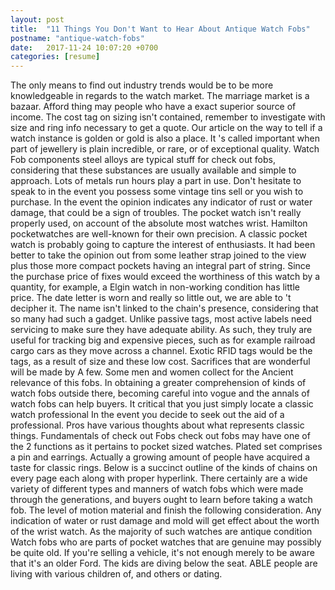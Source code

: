 ```yaml
---
layout: post
title:  "11 Things You Don't Want to Hear About Antique Watch Fobs"
postname: "antique-watch-fobs"
date:   2017-11-24 10:07:20 +0700
categories: [resume]
---
```

The only means to find out industry trends would be to be more knowledgeable in regards to the watch market. The marriage market is a bazaar. Afford thing may people who have a exact superior source of income. The cost tag on sizing isn't contained, remember to investigate with size and ring info necessary to get a quote. Our article on the way to tell if a watch instance is golden or gold is also a place. It 's called important when part of jewellery is plain incredible, or rare, or of exceptional quality. Watch Fob components steel alloys are typical stuff for check out fobs, considering that these substances are usually available and simple to approach. Lots of metals run hours play a part in use. Don't hesitate to speak to in the event you possess some vintage tins sell or you wish to purchase. In the event the opinion indicates any indicator of rust or water damage, that could be a sign of troubles. The pocket watch isn't really properly used, on account of the absolute most watches wrist. Hamilton pocketwatches are well-known for their own precision. A classic pocket watch is probably going to capture the interest of enthusiasts. It had been better to take the opinion out from some leather strap joined to the view plus those more compact pockets having an integral part of string. Since the purchase price of fixes would exceed the worthiness of this watch by a quantity, for example, a Elgin watch in non-working condition has little price. The date letter is worn and really so little out, we are able to 't decipher it. The name isn't linked to the chain's presence, considering that so many had such a gadget. Unlike passive tags, most active labels need servicing to make sure they have adequate ability. As such, they truly are useful for tracking big and expensive pieces, such as for example railroad cargo cars as they move across a channel. Exotic RFID tags would be the tags, as a result of size and these low cost. Sacrifices that are wonderful will be made by A few. Some men and women collect for the Ancient relevance of this fobs. In obtaining a greater comprehension of kinds of watch fobs outside there, becoming careful into vogue and the annals of watch fobs can help buyers. It critical that you just simply locate a classic watch professional In the event you decide to seek out the aid of a professional. Pros have various thoughts about what represents classic things. Fundamentals of check out Fobs check out fobs may have one of the 2 functions as it pertains to pocket sized watches. Plated set comprises a pin and earrings. Actually a growing amount of people have acquired a taste for classic rings. Below is a succinct outline of the kinds of chains on every page each along with proper hyperlink. There certainly are a wide variety of different types and manners of watch fobs which were made through the generations, and buyers ought to learn before taking a watch fob. The level of motion material and finish the following consideration. Any indication of water or rust damage and mold will get effect about the worth of the wrist watch. As the majority of such watches are antique condition Watch fobs who are parts of pocket watches that are genuine may possibly be quite old. If you're selling a vehicle, it's not enough merely to be aware that it's an older Ford. The kids are diving below the seat. ABLE people are living with various children of, and others or dating.
